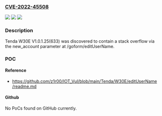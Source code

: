 ### [CVE-2022-45508](https://cve.mitre.org/cgi-bin/cvename.cgi?name=CVE-2022-45508)
![](https://img.shields.io/static/v1?label=Product&message=n%2Fa&color=blue)
![](https://img.shields.io/static/v1?label=Version&message=n%2Fa&color=blue)
![](https://img.shields.io/static/v1?label=Vulnerability&message=n%2Fa&color=brighgreen)

### Description

Tenda W30E V1.0.1.25(633) was discovered to contain a stack overflow via the new_account parameter at /goform/editUserName.

### POC

#### Reference
- https://github.com/z1r00/IOT_Vul/blob/main/Tenda/W30E/editUserName/readme.md

#### Github
No PoCs found on GitHub currently.

